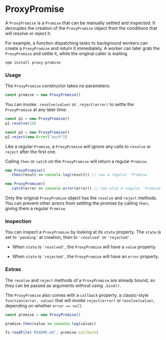 # ProxyPromise

A `ProxyPromise` is a `Promise` that can be manually settled and inspected. It
decouples the creation of the `ProxyPromise` object from the conditions that will
resolve or reject it.

For example, a function dispatching tasks to background workers can create a
`ProxyPromise` and return it immediately. A worker can later grab the `ProxyPromise`
and settle it, while the original caller is waiting.

```
npm install proxy-promise
```


### Usage

The `ProxyPromise` constructor takes no parameters:

```javascript
const promise = new ProxyPromise()
```

You can invoke `.resolve(value)` or `.reject(error)` to settle the `ProxyPromise`
at any later time:

```javascript
const p1 = new ProxyPromise()
p1.resolve(10)

const p2 = new ProxyPromise()
p2.reject(new Error("ouch"))
```

Like a regular `Promise`, a `ProxyPromise` will ignore any calls to `resolve`
or `reject` after the first one.

Calling `then` or `catch` on the `ProxyPromise` will return a regular `Promise`.

```javascript
new ProxyPromise()
  .then(result => console.log(result)) // now a regular `Promise`

new ProxyPromise()
  .catch(error => console.error(error)) // now also a regular `Promise`
```

Only the original `ProxyPromise` object has the `resolve` and `reject` methods.
You can prevent other actors from settling the promise by calling `then`,
giving them a regular `Promise`.


### Inspection

You can inspect a `ProxyPromise` by looking at its `state` property. The `state`
is set to `'pending'` at creation, then to `'resolved'` or `'rejected'`.

- When `state` is `'resolved'`, the `ProxyPromise` will have a `value` property.

- When `state` is `'rejected'`, the `ProxyPromise` will have an `error` property.


### Extras

The `resolve` and `reject` methods of a `ProxyPromise` are already bound, so they
can be passed as arguments without using `.bind()`.

The `ProxyPromise` also comes with a `callback` property, a classic-style `function(error, value)`
that will invoke `reject(error)` or `resolve(value)`, depending on whether `error == null`.

```javascript
const promise = new ProxyPromise()

promise.then(value => console.log(value))

fs.readFile('README.md', promise.callback)
```
